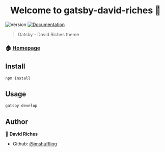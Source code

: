<h1 align="center">Welcome to gatsby-david-riches 👋</h1>
<p>
  <img alt="Version" src="https://img.shields.io/badge/version-2.0.0-blue.svg?cacheSeconds=2592000" />
  <a href="https://github.com/imshuffling/davidrich.es">
    <img alt="Documentation" src="https://img.shields.io/badge/documentation-yes-brightgreen.svg" target="_blank" />
  </a>
</p>

> Gatsby - David Riches theme

### 🏠 [Homepage](https://davidrich.es)

## Install

```sh
npm install
```

## Usage

```sh
gatsby develop
```

## Author

👤 **David Riches**

* Github: [@imshuffling](https://github.com/imshuffling)
